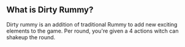 ## What is Dirty Rummy?

Dirty rummy is an addition of traditional Rummy to add new exciting elements to the game. Per round, you're given a 4 actions witch can shakeup the round.